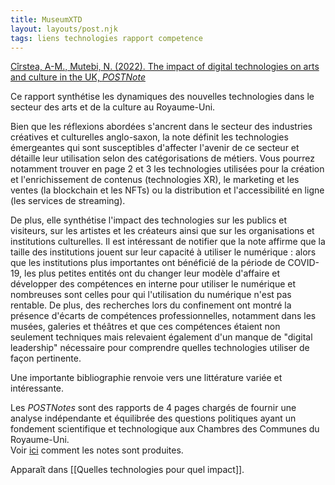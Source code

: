 ```yaml
---
title: MuseumXTD
layout: layouts/post.njk
tags: liens technologies rapport competence
---
```


[Cîrstea, A-M., Mutebi, N. (2022). The impact of digital technologies on arts and culture in the UK, *POSTNote*](https://researchbriefings.files.parliament.uk/documents/POST-PN-0669/POST-PN-0669.pdf) 

Ce rapport synthétise les dynamiques des nouvelles technologies dans le secteur des arts et de la culture au Royaume-Uni.

Bien que les réflexions abordées s'ancrent dans le secteur des industries créatives et culturelles anglo-saxon, la note définit les technologies émergeantes qui sont susceptibles d'affecter l'avenir de ce secteur et détaille leur utilisation selon des catégorisations de métiers. Vous pourrez notamment trouver en page 2 et 3 les technologies utilisées pour la création et l'enrichissement de contenus (technologies XR), le marketing et les ventes (la blockchain et les NFTs) ou la distribution et l'accessibilité en ligne (les services de streaming). 

De plus, elle synthétise l'impact des technologies sur les publics et visiteurs, sur les artistes et les créateurs ainsi que sur les organisations et institutions culturelles. Il est intéressant de notifier que la note affirme que la taille des institutions jouent sur leur capacité à utiliser le numérique : alors que les institutions plus importantes ont bénéficié de la période de COVID-19, les plus petites entités ont du changer leur modèle d'affaire et développer des compétences en interne pour utiliser le numérique et nombreuses sont celles pour qui l'utilisation du numérique n'est pas rentable. De plus, des recherches lors du confinement ont montré la présence d'écarts de compétences professionnelles, notamment dans les musées, galeries et théâtres et que ces compétences étaient non seulement techniques mais relevaient également d'un manque de "digital leadership" nécessaire pour comprendre quelles technologies utiliser de façon pertinente. 


Une importante bibliographie renvoie vers une littérature variée et intéressante. 

Les *POSTNotes* sont des rapports de 4 pages chargés de fournir une analyse indépendante et équilibrée des questions politiques ayant un fondement scientifique et technologique aux Chambres des Communes du Royaume-Uni.  
Voir [ici](https://www.parliament.uk/mps-lords-and-offices/offices/bicameral/post/publications/how-to-write-postnotes/) comment les notes sont produites. 

Apparaît dans [[Quelles technologies pour quel impact]].
